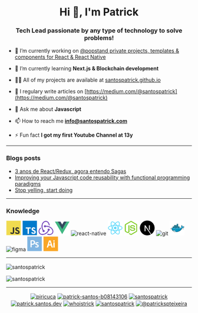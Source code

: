 <h1 align="center">Hi 👋, I'm Patrick</h1>
<h3 align="center">Tech Lead passionate by any type of technology to solve problems!</h3>

- 🔭 I’m currently working on [@popstand private projects, templates & components for React & React Native](https://github.com/popstand)

- 🌱 I’m currently learning **Next.js & Blockchain development**

- 👨‍💻 All of my projects are available at [santospatrick.github.io](https://santospatrick.com/#/work)

- 📝 I regulary write articles on [https://medium.com/@santospatrick](https://medium.com/@santospatrick)

- 💬 Ask me about **Javascript**

- 📫 How to reach me **info@santospatrick.com**

- ⚡ Fun fact **I got my first Youtube Channel at 13y**

---

### Blogs posts
<!-- BLOG-POST-LIST:START -->
- [3 anos de React/Redux, agora entendo Sagas](https://medium.com/@patrickspteixeira/3-anos-de-react-redux-agora-entendo-sagas-98f648a4afa?source=rss-95241b253287------2)
- [Improving your Javascript code reusability with functional programming paradigms](https://medium.com/agrotis-developers/improving-your-javascript-code-reusability-with-functional-programming-paradigms-3a17b8a1ae4a?source=rss-95241b253287------2)
- [Stop yelling, start doing](https://medium.com/agrotis-developers/stop-yelling-start-making-c4b5f0fbe6a7?source=rss-95241b253287------2)
<!-- BLOG-POST-LIST:END -->

---

### Knowledge
<p align="left">
    <img src="https://raw.githubusercontent.com/devicons/devicon/master/icons/javascript/javascript-original.svg" alt="javascript" width="40" height="40"/> 
    <img src="https://raw.githubusercontent.com/devicons/devicon/master/icons/typescript/typescript-original.svg" alt="typescript" width="40" height="40"/> 
    <img src="https://raw.githubusercontent.com/devicons/devicon/master/icons/redux/redux-original.svg" alt="redux" width="40" height="40"/> 
    <img src="https://raw.githubusercontent.com/devicons/devicon/master/icons/vuejs/vuejs-original.svg" alt="vuejs" width="40" height="40"/>
    <img src="https://egghead.io/_next/image?url=https%3A%2F%2Fd2eip9sf3oo6c2.cloudfront.net%2Ftags%2Fimages%2F000%2F000%2F969%2Fthumb%2Freactnativelogo.png&w=96&q=75" alt="react-native" width="40" height="40"/> 
    <img src="https://raw.githubusercontent.com/devicons/devicon/master/icons/react/react-original.svg" alt="reactjs" width="40" height="40" /> 
    <img src="https://raw.githubusercontent.com/devicons/devicon/master/icons/nodejs/nodejs-original.svg" alt="nodejs" width="40" height="40"/> 
    <img src="https://raw.githubusercontent.com/devicons/devicon/master/icons/nextjs/nextjs-original.svg" alt="nextjs" width="40" height="40"/> 
    <img src="https://www.vectorlogo.zone/logos/git-scm/git-scm-icon.svg" alt="git" width="40" height="40"/> 
    <img src="https://raw.githubusercontent.com/devicons/devicon/master/icons/docker/docker-original.svg" alt="docker" width="40" height="40"/> 
    <img src="https://www.vectorlogo.zone/logos/figma/figma-icon.svg" alt="figma" width="40" height="40"/> 
    <img src="https://raw.githubusercontent.com/devicons/devicon/master/icons/photoshop/photoshop-plain.svg" alt="photoshop" width="40" height="40"/> 
    <img src="https://raw.githubusercontent.com/devicons/devicon/master/icons/illustrator/illustrator-plain.svg" alt="illustrator" width="40" height="40"/> 
</p>

---

<p><img align="center" src="https://github-readme-stats.vercel.app/api/top-langs/?username=santospatrick&layout=compact&hide=html" alt="santospatrick" /></p>

<p><img align="center" src="https://github-readme-stats.vercel.app/api?username=santospatrick&show_icons=true" alt="santospatrick" /></p>

---

<p align="center">
<a href="https://codepen.io/piricuca" target="blank"><img align="center" src="https://cdn.jsdelivr.net/npm/simple-icons@3.0.1/icons/codepen.svg" alt="piricuca" height="30" width="30" /></a>
<a href="https://linkedin.com/in/patrick-santos-b08143106" target="blank"><img align="center" src="https://cdn.jsdelivr.net/npm/simple-icons@3.0.1/icons/linkedin.svg" alt="patrick-santos-b08143106" height="30" width="30" /></a>
<a href="https://codesandbox.com/santospatrick" target="blank"><img align="center" src="https://cdn.jsdelivr.net/npm/simple-icons@3.0.1/icons/codesandbox.svg" alt="santospatrick" height="30" width="30" /></a>
<a href="https://fb.com/patrick.santos.dev" target="blank"><img align="center" src="https://cdn.jsdelivr.net/npm/simple-icons@3.0.1/icons/facebook.svg" alt="patrick.santos.dev" height="30" width="30" /></a>
<a href="https://instagram.com/whoistrick" target="blank"><img align="center" src="https://cdn.jsdelivr.net/npm/simple-icons@3.0.1/icons/instagram.svg" alt="whoistrick" height="30" width="30" /></a>
<a href="https://www.behance.net/santospatrick" target="blank"><img align="center" src="https://cdn.jsdelivr.net/npm/simple-icons@3.0.1/icons/behance.svg" alt="santospatrick" height="30" width="30" /></a>
<a href="https://medium.com/@patrickspteixeira" target="blank"><img align="center" src="https://cdn.jsdelivr.net/npm/simple-icons@3.0.1/icons/medium.svg" alt="@patrickspteixeira" height="30" width="30" /></a>
</p>
